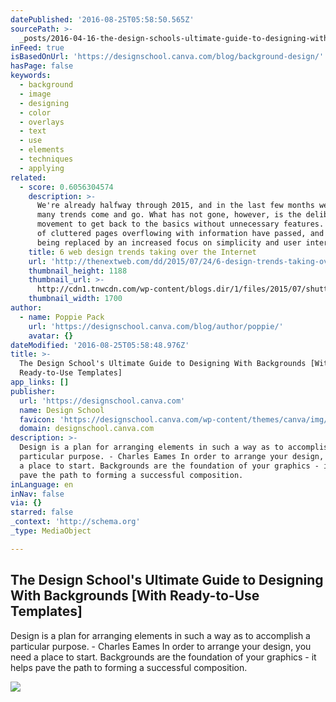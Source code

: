```yaml
---
datePublished: '2016-08-25T05:58:50.565Z'
sourcePath: >-
  _posts/2016-04-16-the-design-schools-ultimate-guide-to-designing-with-backgro.md
inFeed: true
isBasedOnUrl: 'https://designschool.canva.com/blog/background-design/'
hasPage: false
keywords:
  - background
  - image
  - designing
  - color
  - overlays
  - text
  - use
  - elements
  - techniques
  - applying
related:
  - score: 0.6056304574
    description: >-
      We're already halfway through 2015, and in the last few months we've seen
      many trends come and go. What has not gone, however, is the deliberate
      movement to get back to the basics without unnecessary features. The days
      of cluttered pages overflowing with information have passed, and they're
      being replaced by an increased focus on simplicity and user interface.
    title: 6 web design trends taking over the Internet
    url: 'http://thenextweb.com/dd/2015/07/24/6-design-trends-taking-over-the-web/'
    thumbnail_height: 1188
    thumbnail_url: >-
      http://cdn1.tnwcdn.com/wp-content/blogs.dir/1/files/2015/07/shutterstock_272654909.jpg
    thumbnail_width: 1700
author:
  - name: Poppie Pack
    url: 'https://designschool.canva.com/blog/author/poppie/'
    avatar: {}
dateModified: '2016-08-25T05:58:48.976Z'
title: >-
  The Design School's Ultimate Guide to Designing With Backgrounds [With
  Ready-to-Use Templates]
app_links: []
publisher:
  url: 'https://designschool.canva.com'
  name: Design School
  favicon: 'https://designschool.canva.com/wp-content/themes/canva/img/icons/favicon.ico'
  domain: designschool.canva.com
description: >-
  Design is a plan for arranging elements in such a way as to accomplish a
  particular purpose. - Charles Eames In order to arrange your design, you need
  a place to start. Backgrounds are the foundation of your graphics - it helps
  pave the path to forming a successful composition.
inLanguage: en
inNav: false
via: {}
starred: false
_context: 'http://schema.org'
_type: MediaObject

---
```

<article style=""><h1>The Design School's Ultimate Guide to Designing With Backgrounds [With Ready-to-Use Templates]</h1><p>Design is a plan for arranging elements in such a way as to accomplish a particular purpose. - Charles Eames In order to arrange your design, you need a place to start. Backgrounds are the foundation of your graphics - it helps pave the path to forming a successful composition.</p><img src="https://designschool.canva.com/wp-content/uploads/sites/2/2014/12/Backgrounds-Article-Facebook.jpg" /></article>